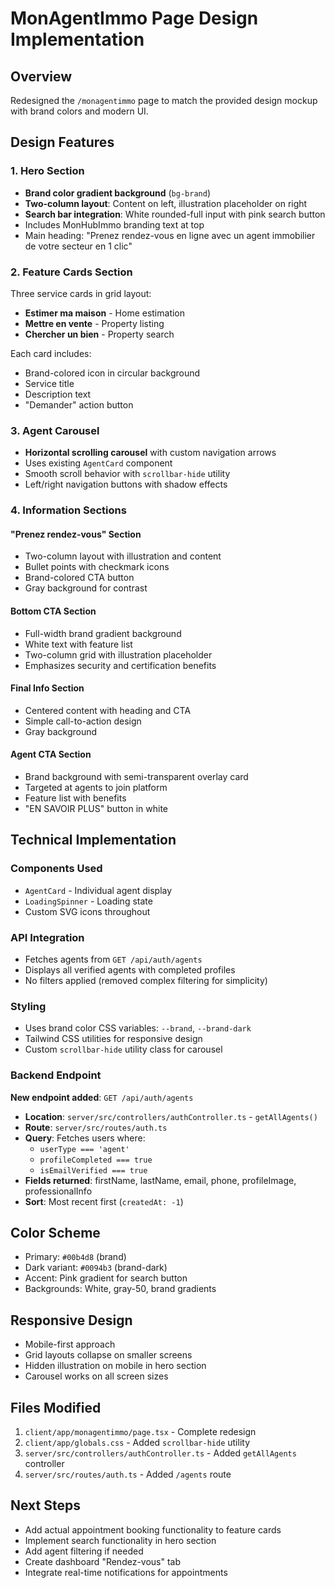 # MonAgentImmo Page Design Implementation

## Overview

Redesigned the `/monagentimmo` page to match the provided design mockup with brand colors and modern UI.

## Design Features

### 1. Hero Section

- **Brand color gradient background** (`bg-brand`)
- **Two-column layout**: Content on left, illustration placeholder on right
- **Search bar integration**: White rounded-full input with pink search button
- Includes MonHubImmo branding text at top
- Main heading: "Prenez rendez-vous en ligne avec un agent immobilier de votre secteur en 1 clic"

### 2. Feature Cards Section

Three service cards in grid layout:

- **Estimer ma maison** - Home estimation
- **Mettre en vente** - Property listing
- **Chercher un bien** - Property search

Each card includes:

- Brand-colored icon in circular background
- Service title
- Description text
- "Demander" action button

### 3. Agent Carousel

- **Horizontal scrolling carousel** with custom navigation arrows
- Uses existing `AgentCard` component
- Smooth scroll behavior with `scrollbar-hide` utility
- Left/right navigation buttons with shadow effects

### 4. Information Sections

#### "Prenez rendez-vous" Section

- Two-column layout with illustration and content
- Bullet points with checkmark icons
- Brand-colored CTA button
- Gray background for contrast

#### Bottom CTA Section

- Full-width brand gradient background
- White text with feature list
- Two-column grid with illustration placeholder
- Emphasizes security and certification benefits

#### Final Info Section

- Centered content with heading and CTA
- Simple call-to-action design
- Gray background

#### Agent CTA Section

- Brand background with semi-transparent overlay card
- Targeted at agents to join platform
- Feature list with benefits
- "EN SAVOIR PLUS" button in white

## Technical Implementation

### Components Used

- `AgentCard` - Individual agent display
- `LoadingSpinner` - Loading state
- Custom SVG icons throughout

### API Integration

- Fetches agents from `GET /api/auth/agents`
- Displays all verified agents with completed profiles
- No filters applied (removed complex filtering for simplicity)

### Styling

- Uses brand color CSS variables: `--brand`, `--brand-dark`
- Tailwind CSS utilities for responsive design
- Custom `scrollbar-hide` utility class for carousel

### Backend Endpoint

**New endpoint added**: `GET /api/auth/agents`

- **Location**: `server/src/controllers/authController.ts` - `getAllAgents()`
- **Route**: `server/src/routes/auth.ts`
- **Query**: Fetches users where:
  - `userType === 'agent'`
  - `profileCompleted === true`
  - `isEmailVerified === true`
- **Fields returned**: firstName, lastName, email, phone, profileImage, professionalInfo
- **Sort**: Most recent first (`createdAt: -1`)

## Color Scheme

- Primary: `#00b4d8` (brand)
- Dark variant: `#0094b3` (brand-dark)
- Accent: Pink gradient for search button
- Backgrounds: White, gray-50, brand gradients

## Responsive Design

- Mobile-first approach
- Grid layouts collapse on smaller screens
- Hidden illustration on mobile in hero section
- Carousel works on all screen sizes

## Files Modified

1. `client/app/monagentimmo/page.tsx` - Complete redesign
2. `client/app/globals.css` - Added `scrollbar-hide` utility
3. `server/src/controllers/authController.ts` - Added `getAllAgents` controller
4. `server/src/routes/auth.ts` - Added `/agents` route

## Next Steps

- Add actual appointment booking functionality to feature cards
- Implement search functionality in hero section
- Add agent filtering if needed
- Create dashboard "Rendez-vous" tab
- Integrate real-time notifications for appointments
